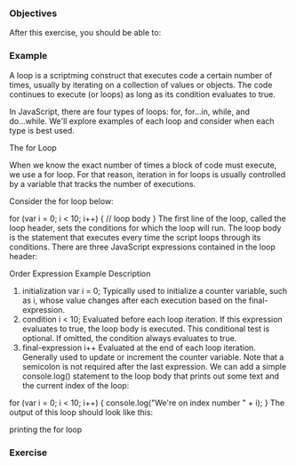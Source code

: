 <!--{ ids:[], language:'JavaScript', type:'workshop', order: 20, name:'Logical Operators', description:'List the logical operators and explain what they do.' }-->

### Objectives

After this exercise, you should be able to:



### Example

A loop is a scriptming construct that executes code a certain number of times, usually by iterating on a collection of values or objects. The code continues to execute (or loops) as long as its condition evaluates to true.

In JavaScript, there are four types of loops: for, for...in, while, and do...while. We'll explore examples of each loop and consider when each type is best used.

The for Loop

When we know the exact number of times a block of code must execute, we use a for loop. For that reason, iteration in for loops is usually controlled by a variable that tracks the number of executions.

Consider the for loop below:

for (var i = 0; i < 10; i++) {
  // loop body
}
The first line of the loop, called the loop header, sets the conditions for which the loop will run. The loop body is the statement that executes every time the script loops through its conditions. There are three JavaScript expressions contained in the loop header:

Order	Expression	Example	Description
1.	initialization	var i = 0;	Typically used to initialize a counter variable, such as i, whose value changes after each execution based on the final-expression.
2.	condition	i < 10;	Evaluated before each loop iteration. If this expression evaluates to true, the loop body is executed. This conditional test is optional. If omitted, the condition always evaluates to true.
3.	final-expression	i++	Evaluated at the end of each loop iteration. Generally used to update or increment the counter variable.
Note that a semicolon is not required after the last expression.
We can add a simple console.log() statement to the loop body that prints out some text and the current index of the loop:

for (var i = 0; i < 10; i++) {
  console.log("We're on index number " + i);
}
The output of this loop should look like this:

printing the for loop

### Exercise
